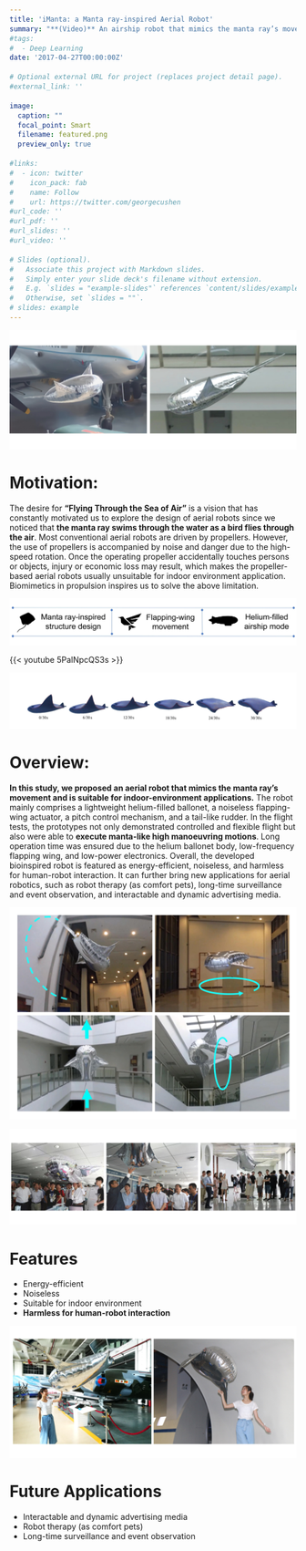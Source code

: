 ```yaml
---
title: 'iManta: a Manta ray-inspired Aerial Robot'
summary: "**(Video)** An airship robot that mimics the manta ray’s movement and is suitable for indoor-environment applications"
#tags:
#  - Deep Learning
date: '2017-04-27T00:00:00Z'

# Optional external URL for project (replaces project detail page).
#external_link: ''

image:
  caption: ""
  focal_point: Smart
  filename: featured.png
  preview_only: true

#links:
#  - icon: twitter
#    icon_pack: fab
#    name: Follow
#    url: https://twitter.com/georgecushen
#url_code: ''
#url_pdf: ''
#url_slides: ''
#url_video: ''

# Slides (optional).
#   Associate this project with Markdown slides.
#   Simply enter your slide deck's filename without extension.
#   E.g. `slides = "example-slides"` references `content/slides/example-slides.md`.
#   Otherwise, set `slides = ""`.
# slides: example
---
```


![jpg](ma0.jpg)

# Motivation:

The desire for **“Flying Through the Sea of Air”** is a vision that has constantly motivated us to explore the design of aerial robots since we noticed that **the manta ray swims through the water as a bird flies through the air**. Most conventional aerial robots are driven by propellers. However, the use of propellers is accompanied by noise and danger due to the high-speed rotation. Once the operating propeller accidentally touches persons or objects, injury or economic loss may result, which makes the propeller-based aerial robots usually unsuitable for indoor environment application. Biomimetics in propulsion inspires us to solve the above limitation. 

![jpg](ma2_2.jpg)

{{< youtube 5PalNpcQS3s >}}

![jpg](ma2_1.jpg "The movement of manta rays")

# Overview:

**In this study, we proposed an aerial robot that mimics the manta ray’s movement and is suitable for indoor-environment applications.** The robot mainly comprises a lightweight helium-filled ballonet, a noiseless flapping-wing actuator, a pitch control mechanism, and a tail-like rudder. In the flight tests, the prototypes not only demonstrated controlled and flexible flight but also were able to **execute manta-like high manoeuvring motions**. Long operation time was ensured due to the helium ballonet body, low-frequency flapping wing, and low-power electronics. Overall, the developed bioinspired robot is featured as energy-efficient, noiseless, and harmless for human-robot interaction. It can further bring new applications for aerial robotics, such as robot therapy (as comfort pets), long-time surveillance and event observation, and interactable and dynamic advertising media.


![jpg](ma3.jpg "iManta performs high manoeuvring motions")

![jpg](ma4.jpg)

# Features

* Energy-efficient
* Noiseless
* Suitable for indoor environment
* **Harmless for human-robot interaction**

![jpg](ma5.jpg "The interaction between humans and iManta")

# Future Applications

* Interactable and dynamic advertising media
* Robot therapy (as comfort pets)
* Long-time surveillance and event observation
